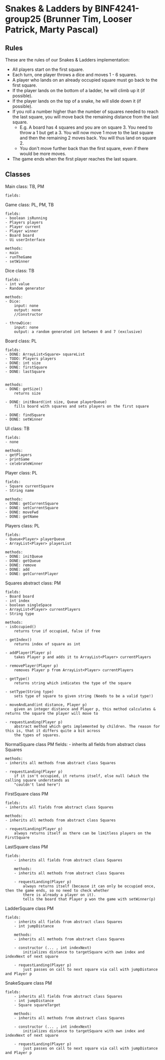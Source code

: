 # Snakes & Ladders by BINF4241-group25 (Brunner Tim, Looser Patrick, Marty Pascal)

## Rules
These are the rules of our Snakes & Ladders implementation: 
- All players start on the first square.
- Each turn, one player throws a dice and moves 1 - 6 squares.
- A player who lands on an already occupied square must go back
  to the first square.
- If the player lands on the bottom of a ladder, he will climb up it (if possible).
- If the player lands on the top of a snake, he will slide down it (if possible).
- If you roll a number higher than the number of squares
  needed to reach the last square, you will move back the remaining distance from the last square.
  - E.g. A board has 4 squares and you are on square 3. You need to throw a 1 but get a 3. 
  You will now move 1 move to the last square and then the remaining 2 moves back. You will thus land on square 2.
  - You don't move further back than the first square, even if there would be more moves.
- The game ends when the first player reaches the last square.

## Classes
Main class: TB, PM
    
    fields:

Game class: PL, PM, TB

    fields:
    - boolean isRunning
    - Players players
    - Player current
    - Player winner
    - Board board
    - Ui userInterface

    methods:
    - main
    - runTheGame
    - setWinner

Dice class: TB

    fields:
    - int value
    - Random generator

    methods:
    - Dice:
        input: none
        output: none
        //Constructor

    - throwDice:
        input: none
        output: a random generated int between 0 and 7 (exclusive)

Board class: PL

    fields:
    - DONE: ArrayList<Square> squareList
    - TODO: Players players
    - DONE: int size
    - DONE: firstSquare
    - DONE: lastSquare


    methods:
    - DONE: getSize()
        returns size

    - DONE: initBoard(int size, Queue playerQueue)
        fills board with squares and sets players on the first square

    - DONE: findSquare
    - DONE: setWinner

UI class: TB

    fields:
    - none

    methods:
    - getPlayers
    - printGame
    - celebrateWinner

Player class: PL

    fields:
    - Square currentSquare
    - String name

    methods:
    - DONE: getCurrentSquare
    - DONE: setCurrentSquare
    - DONE: moveFwd
    - DONE: getName

Players class: PL

    fields:
    - Queue<Player> playerQueue
    - ArrayList<Player> playerList

    methods:
    - DONE: initQueue
    - DONE: getQueue
    - DONE: remove
    - DONE: add
    - DONE: getCurrentPlayer


Squares abstract class: PM

    fields:
    - Board board
    - int index
    - boolean singleSpace
    - ArrayList<Player> currentPlayers
    - String type

    methods:
    - isOccupied()
        returns true if occupied, false if free

    - getIndex()
        returns index of square as int

    - addPlayer(Player p)
        takes Player p and adds it to ArrayList<Player> currentPlayers

    - removePlayer(Player p)
        removes Player p from ArrayList<Player> currentPlayers

    - getType()
        returns string which indicates the type of the square

    - setType(String type)
        sets type of square to given string (Needs to be a valid type!)

    - moveAndLand(int distance, Player p)
        given an integer distance and Player p, this method calculates & returns the square the player will move to

    - requestLanding(Player p)
        abstract method which gets implemented by children. The reason for this is, that it differs quite a bit across
        the types of squares.


NormalSquare class PM
    fields:
    - inherits all fields from abstract class Squares

    methods:
    - inherits all methods from abstract class Squares

    - requestLanding(Player p)
        if it isn't occupied, it returns itself, else null (which the calling square understands as
        "couldn't land here")


FirstSquare class PM

    fields:
    - inherits all fields from abstract class Squares

    methods:
    - inherits all methods from abstract class Squares

    - requestLanding(Player p)
        always returns itself as there can be limitless players on the FirstSquare


LastSquare class PM

    fields:
        - inherits all fields from abstract class Squares

        methods:
        - inherits all methods from abstract class Squares

        - requestLanding(Player p)
            always returns itself (because it can only be occupied once, then the game ends, so no need to check whether
            there is already a player on it).
            tells the board that Player p won the game with setWinner(p)


LadderSquare class PM

    fields:
        - inherits all fields from abstract class Squares
        - int jumpDistance

        methods:
        - inherits all methods from abstract class Squares

        - constructor (... , int indexNext)
            initializes distance to targetSquare with own index and indexNext of next square

        - requestLanding(Player p)
            just passes on call to next square via call with jumpDistance and Player p


SnakeSquare class PM

    fields:
        - inherits all fields from abstract class Squares
        - int jumpDistance
        - Square squareTarget

        methods:
        - inherits all methods from abstract class Squares

        - constructor (... , int indexNext)
            initializes distance to targetSquare with own index and indexNext of next square

        - requestLanding(Player p)
            just passes on call to next square via call with jumpDistance and Player p




